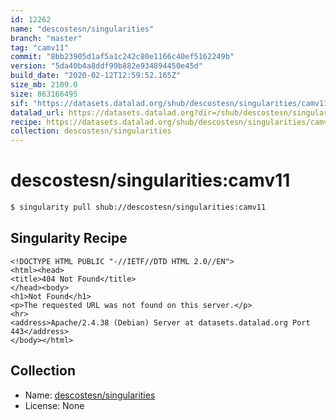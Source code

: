 ```yaml
---
id: 12262
name: "descostesn/singularities"
branch: "master"
tag: "camv11"
commit: "8bb23905d1af5a1c242c80e1166c40ef5162249b"
version: "5da40b4a8ddf99b882e934894450e45d"
build_date: "2020-02-12T12:59:52.165Z"
size_mb: 2109.0
size: 863166495
sif: "https://datasets.datalad.org/shub/descostesn/singularities/camv11/2020-02-12-8bb23905-5da40b4a/5da40b4a8ddf99b882e934894450e45d.sif"
datalad_url: https://datasets.datalad.org?dir=/shub/descostesn/singularities/camv11/2020-02-12-8bb23905-5da40b4a/
recipe: https://datasets.datalad.org/shub/descostesn/singularities/camv11/2020-02-12-8bb23905-5da40b4a/Singularity
collection: descostesn/singularities
---
```


# descostesn/singularities:camv11

```bash
$ singularity pull shub://descostesn/singularities:camv11
```

## Singularity Recipe

```singularity
<!DOCTYPE HTML PUBLIC "-//IETF//DTD HTML 2.0//EN">
<html><head>
<title>404 Not Found</title>
</head><body>
<h1>Not Found</h1>
<p>The requested URL was not found on this server.</p>
<hr>
<address>Apache/2.4.38 (Debian) Server at datasets.datalad.org Port 443</address>
</body></html>
```

## Collection

 - Name: [descostesn/singularities](https://github.com/descostesn/singularities)
 - License: None

